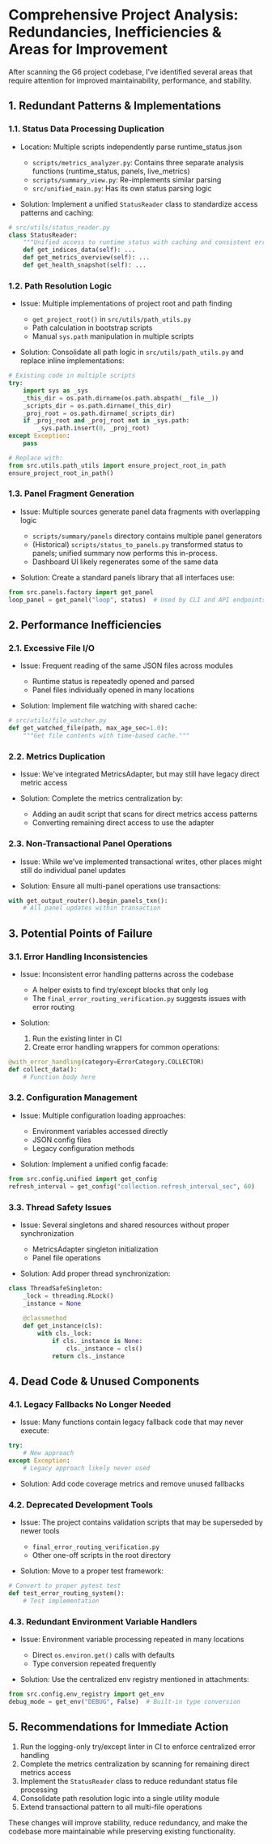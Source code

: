 # Comprehensive Project Analysis: Redundancies, Inefficiencies & Areas for Improvement

After scanning the G6 project codebase, I've identified several areas that require attention for improved maintainability, performance, and stability.

## 1. Redundant Patterns & Implementations

### 1.1. Status Data Processing Duplication
- Location: Multiple scripts independently parse runtime_status.json
  - `scripts/metrics_analyzer.py`: Contains three separate analysis functions (runtime_status, panels, live_metrics)
  - `scripts/summary_view.py`: Re-implements similar parsing
  - `src/unified_main.py`: Has its own status parsing logic

- Solution: Implement a unified `StatusReader` class to standardize access patterns and caching:

```python
# src/utils/status_reader.py
class StatusReader:
    """Unified access to runtime status with caching and consistent error handling."""
    def get_indices_data(self): ...
    def get_metrics_overview(self): ...
    def get_health_snapshot(self): ...
```

### 1.2. Path Resolution Logic
- Issue: Multiple implementations of project root and path finding
  - `get_project_root()` in `src/utils/path_utils.py`
  - Path calculation in bootstrap scripts
  - Manual `sys.path` manipulation in multiple scripts 

- Solution: Consolidate all path logic in `src/utils/path_utils.py` and replace inline implementations:

```python
# Existing code in multiple scripts
try:
    import sys as _sys
    _this_dir = os.path.dirname(os.path.abspath(__file__))
    _scripts_dir = os.path.dirname(_this_dir)
    _proj_root = os.path.dirname(_scripts_dir)
    if _proj_root and _proj_root not in _sys.path:
        _sys.path.insert(0, _proj_root)
except Exception:
    pass

# Replace with:
from src.utils.path_utils import ensure_project_root_in_path
ensure_project_root_in_path()
```

### 1.3. Panel Fragment Generation
- Issue: Multiple sources generate panel data fragments with overlapping logic
  - `scripts/summary/panels` directory contains multiple panel generators
  - (Historical) `scripts/status_to_panels.py` transformed status to panels; unified summary now performs this in-process.
  - Dashboard UI likely regenerates some of the same data

- Solution: Create a standard panels library that all interfaces use:

```python
from src.panels.factory import get_panel
loop_panel = get_panel("loop", status)  # Used by CLI and API endpoints
```

## 2. Performance Inefficiencies

### 2.1. Excessive File I/O
- Issue: Frequent reading of the same JSON files across modules
  - Runtime status is repeatedly opened and parsed
  - Panel files individually opened in many locations

- Solution: Implement file watching with shared cache:

```python
# src/utils/file_watcher.py
def get_watched_file(path, max_age_sec=1.0):
    """Get file contents with time-based cache."""
```

### 2.2. Metrics Duplication
- Issue: We've integrated MetricsAdapter, but may still have legacy direct metric access

- Solution: Complete the metrics centralization by:
  - Adding an audit script that scans for direct metrics access patterns
  - Converting remaining direct access to use the adapter

### 2.3. Non-Transactional Panel Operations
- Issue: While we've implemented transactional writes, other places might still do individual panel updates

- Solution: Ensure all multi-panel operations use transactions:

```python
with get_output_router().begin_panels_txn():
    # All panel updates within transaction
```

## 3. Potential Points of Failure

### 3.1. Error Handling Inconsistencies
- Issue: Inconsistent error handling patterns across the codebase
  - A helper exists to find try/except blocks that only log
  - The `final_error_routing_verification.py` suggests issues with error routing

- Solution: 
  1. Run the existing linter in CI
  2. Create error handling wrappers for common operations:

```python
@with_error_handling(category=ErrorCategory.COLLECTOR)
def collect_data():
    # Function body here
```

### 3.2. Configuration Management
- Issue: Multiple configuration loading approaches:
  - Environment variables accessed directly
  - JSON config files
  - Legacy configuration methods

- Solution: Implement a unified config facade:

```python
from src.config.unified import get_config
refresh_interval = get_config("collection.refresh_interval_sec", 60)
```

### 3.3. Thread Safety Issues
- Issue: Several singletons and shared resources without proper synchronization
  - MetricsAdapter singleton initialization 
  - Panel file operations

- Solution: Add proper thread synchronization:

```python
class ThreadSafeSingleton:
    _lock = threading.RLock()
    _instance = None
    
    @classmethod
    def get_instance(cls):
        with cls._lock:
            if cls._instance is None:
                cls._instance = cls()
            return cls._instance
```

## 4. Dead Code & Unused Components

### 4.1. Legacy Fallbacks No Longer Needed
- Issue: Many functions contain legacy fallback code that may never execute:

```python
try:
    # New approach
except Exception:
    # Legacy approach likely never used
```

- Solution: Add code coverage metrics and remove unused fallbacks

### 4.2. Deprecated Development Tools
- Issue: The project contains validation scripts that may be superseded by newer tools
  - `final_error_routing_verification.py`
  - Other one-off scripts in the root directory

- Solution: Move to a proper test framework:

```python
# Convert to proper pytest test
def test_error_routing_system():
    # Test implementation
```

### 4.3. Redundant Environment Variable Handlers
- Issue: Environment variable processing repeated in many locations
  - Direct `os.environ.get()` calls with defaults
  - Type conversion repeated frequently

- Solution: Use the centralized env registry mentioned in attachments:

```python
from src.config.env_registry import get_env
debug_mode = get_env("DEBUG", False)  # Built-in type conversion
```

## 5. Recommendations for Immediate Action

1. Run the logging-only try/except linter in CI to enforce centralized error handling
2. Complete the metrics centralization by scanning for remaining direct metrics access
3. Implement the `StatusReader` class to reduce redundant status file processing
4. Consolidate path resolution logic into a single utility module
5. Extend transactional pattern to all multi-file operations

These changes will improve stability, reduce redundancy, and make the codebase more maintainable while preserving existing functionality.
